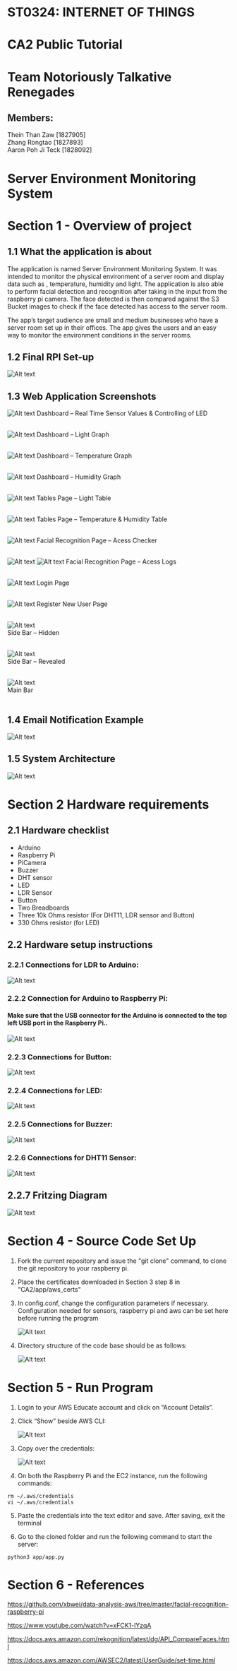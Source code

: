 # ST0324: INTERNET OF THINGS
# CA2 Public Tutorial
# Team Notoriously Talkative Renegades

## Members:
Thein Than Zaw [1827905] <br>
Zhang Rongtao [1827893] <br>
Aaron Poh Ji Teck [1828092] <br>

# Server Environment Monitoring System

# Section 1 - Overview of project

## 1.1 What the application is about
The application is named Server Environment Monitoring System. It was intended to monitor the physical environment of a server room and display data such as , temperature, humidity and light. The application is also able to perform facial detection and recognition after taking in the input from the raspberry pi camera. The face detected is then compared against the S3 Bucket images to check if the face detected has access to the server room. 

The app’s target audience are small and medium businesses who have a server room set up in their offices. The app gives the users and an easy way to monitor the environment conditions in the server rooms. 

## 1.2 Final RPI Set-up
![Alt text](README-images/RPI-Setup.png?raw=true)

## 1.3 Web Application Screenshots
![Alt text](README-images/realtime_sensor.png?raw=true)
Dashboard – Real Time Sensor Values & Controlling of LED <br><br>

![Alt text](README-images/light_graph.png?raw=true)
Dashboard – Light Graph <br><br>

![Alt text](README-images/temperature_graph.png?raw=true)
Dashboard – Temperature Graph <br><br>

![Alt text](README-images/humidity_graph.png?raw=true)
Dashboard – Humidity Graph <br><br>

![Alt text](README-images/light_table.png?raw=true)
Tables Page  – Light Table <br><br>

![Alt text](README-images/temperature_humidity_table.png?raw=true)
Tables Page  – Temperature & Humidity Table <br><br>

![Alt text](README-images/access_checker.png?raw=true)
Facial Recognition Page – Acess Checker <br><br>

![Alt text](README-images/access_log_1.png?raw=true)
![Alt text](README-images/access_log_2.png?raw=true)
Facial Recognition Page – Acess Logs <br><br>

![Alt text](README-images/login.png?raw=true)
Login Page <br><br>

![Alt text](README-images/register.png?raw=true)
Register New User Page <br><br>

![Alt text](README-images/side_bar_hidden.png?raw=true) <br>
Side Bar – Hidden <br><br>

![Alt text](README-images/side_bar_revealed.png?raw=true) <br>
Side Bar – Revealed <br><br>

![Alt text](README-images/main_bar.png?raw=true) <br>
Main Bar  <br><br>

## 1.4 Email Notification Example
![Alt text](README-images/email.png?raw=true) <br>

## 1.5 System Architecture
![Alt text](README-images/arch.png?raw=true) <br>

# Section 2 Hardware requirements 
## 2.1 Hardware checklist
- Arduino
- Raspberry Pi
- PiCamera
- Buzzer
- DHT sensor
- LED
- LDR Sensor
- Button
- Two Breadboards
- Three 10k Ohms resistor (For DHT11, LDR sensor and Button)
- 330 Ohms resistor (for LED)

## 2.2 Hardware setup instructions
### 2.2.1 Connections for LDR to Arduino:

![Alt text](README-images/LDR+Arduino-setup.png?raw=true)


### 2.2.2 Connection for Arduino to Raspberry Pi:
#### Make sure that the USB connector for the Arduino is connected to the **top left** USB port in the Raspberry Pi..
![Alt text](README-images/Arduino-RPI-setup.png?raw=true)


### 2.2.3 Connections for Button:

![Alt text](README-images/button-setup.png?raw=true)


### 2.2.4 Connections for LED:

![Alt text](README-images/led-setup.png?raw=true)


### 2.2.5 Connections for Buzzer:

![Alt text](README-images/buzzer-setup.png?raw=true)


### 2.2.6 Connections for DHT11 Sensor:

![Alt text](README-images/dht11-setup.png?raw=true)


## 2.2.7 Fritzing Diagram

![Alt text](README-images/fritzing-diagram.jpg?raw=true)



# Section 4 - Source Code Set Up

1. Fork the current repository and issue the "git clone" command, to clone the git repository to your raspberry pi. 

2. Place the certificates downloaded in Section 3 step 8 in "CA2/app/aws_certs"

3. In config.conf, change the configuration parameters if necessary. Configuration needed for sensors, raspberry pi and aws can be set here before running the program

    ![Alt text](README-images/config_file.png?raw=true)

4. Directory structure of the code base should be as follows:

    ![Alt text](README-images/dir_struct.png?raw=true)


# Section 5 - Run Program

1. Login to your AWS Educate account and click on “Account Details”.

2. Click “Show” beside AWS CLI:

    ![Alt text](README-images/aws_cli_show.png?raw=true)

3. Copy over the credentials:

    ![Alt text](README-images/aws_credentials.png?raw=true)

4. On both the Raspberry Pi and the EC2 instance, run the following commands:
```
rm ~/.aws/credentials
vi ~/.aws/credentials
```
5. Paste the credentials into the text editor and save. After saving, exit the terminal

6. Go to the cloned folder and run the following command to start the server:
```
python3 app/app.py
``` 




# Section 6 - References
https://github.com/xbwei/data-analysis-aws/tree/master/facial-recognition-raspberry-pi

https://www.youtube.com/watch?v=xFCK1-lYzqA

https://docs.aws.amazon.com/rekognition/latest/dg/API_CompareFaces.html

https://docs.aws.amazon.com/AWSEC2/latest/UserGuide/set-time.html
